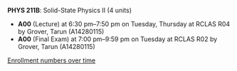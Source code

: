 **PHYS 211B**: Solid-State Physics II (4 units)

- **A00** (Lecture) at 6:30 pm–7:50 pm on Tuesday, Thursday at RCLAS R04 by Grover, Tarun (A14280115)
- **A00** (Final Exam) at 7:00 pm–9:59 pm on Tuesday at RCLAS R02 by Grover, Tarun (A14280115)

[Enrollment numbers over time](./PHYS211B.tsv)
